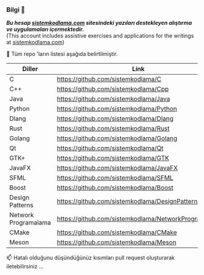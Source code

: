 ### Bilgi 📌

<b><i> Bu hesap [sistemkodlama.com](https://sistemkodlama.com/) sitesindeki yazıları destekleyen alıştırma ve uygulamaları içermektedir. </i></b>  
(This account includes assistive exercises and applications for the writings at [sistemkodlama.com](https://sistemkodlama.com/))

🚩 Tüm repo 'ların listesi aşağıda belirtilmiştir.  
  
  
|Diller |Link|
|-----|--------|
|C    |https://github.com/sistemkodlama/C         |
|C++  |https://github.com/sistemkodlama/Cpp       |
|Java |https://github.com/sistemkodlama/Java      |
|Python |https://github.com/sistemkodlama/Python      |
|Dlang |https://github.com/sistemkodlama/Dlang      |
|Rust |https://github.com/sistemkodlama/Rust      |
|Golang |https://github.com/sistemkodlama/Golang      |
|Qt   |https://github.com/sistemkodlama/Qt       |
|GTK+ |https://github.com/sistemkodlama/GTK      |
|JavaFX   |https://github.com/sistemkodlama/JavaFX       |
|SFML   |https://github.com/sistemkodlama/SFML       |
|Boost   |https://github.com/sistemkodlama/Boost       |
|Design Patterns  | https://github.com/sistemkodlama/DesignPatterns        |
|Network Programalama | https://github.com/sistemkodlama/NetworkProgramming       |
|CMake| https://github.com/sistemkodlama/CMake       |
|Meson| https://github.com/sistemkodlama/Meson       |


📫 Hatalı olduğunu düşündüğünüz kısımları pull request oluşturarak iletebilirsiniz ...

